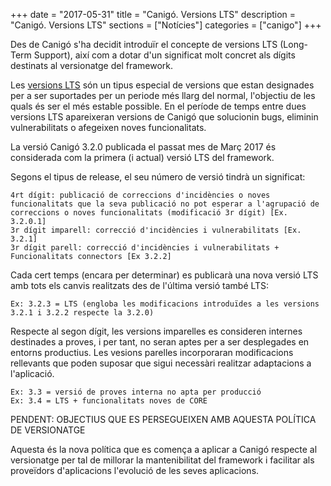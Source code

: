 +++
date        = "2017-05-31"
title       = "Canigó. Versions LTS"
description = "Canigó. Versions LTS"
sections    = ["Notícies"]
categories  = ["canigo"]
+++

Des de Canigó s'ha decidit introduïr el concepte de versions LTS (Long-Term Support), així com a dotar d'un significat molt concret als dígits destinats al versionatge del framework.

Les [versions LTS](http://canigo.ctti.gencat.cat/blog/2017/06/versions_lts/) són un tipus especial de versions que estan designades per a ser suportades per un periode més llarg del normal, l'objectiu de les quals és ser el més estable possible. En el període de temps entre dues versions LTS apareixeran versions de Canigó que solucionin bugs, eliminin vulnerabilitats o afegeixen noves funcionalitats.

La versió Canigó 3.2.0 publicada el passat mes de Març 2017 és considerada com la primera (i actual) versió LTS del framework.

Segons el tipus de release, el seu número de versió tindrà un significat:

	4rt dígit: publicació de correccions d'incidències o noves funcionalitats que la seva publicació no pot esperar a l'agrupació de correccions o noves funcionalitats (modificació 3r dígit) [Ex. 3.2.0.1]
	3r dígit imparell: correcció d'incidències i vulnerabilitats [Ex. 3.2.1]
	3r dígit parell: correcció d'incidències i vulnerabilitats + Funcionalitats connectors [Ex 3.2.2]
	
Cada cert temps (encara per determinar) es publicarà una nova versió LTS amb tots els canvis realitzats des de l'última versió també LTS:

	Ex: 3.2.3 = LTS (engloba les modificacions introduïdes a les versions 3.2.1 i 3.2.2 respecte la 3.2.0)
	
Respecte al segon dígit, les versions imparelles es consideren internes destinades a proves, i per tant, no seran aptes per a ser desplegades en entorns productius. Les vesions parelles incorporaran modificacions rellevants que poden suposar que sigui necessàri realitzar adaptacions a l'aplicació.

	Ex: 3.3 = versió de proves interna no apta per producció
	Ex: 3.4 = LTS + funcionalitats noves de CORE

PENDENT: OBJECTIUS QUE ES PERSEGUEIXEN AMB AQUESTA POLÍTICA DE VERSIONATGE

Aquesta és la nova política que es comença a aplicar a Canigó respecte al versionatge per tal de millorar la mantenibilitat del framework i facilitar als proveïdors d'aplicacions l'evolució de les seves aplicacions.
